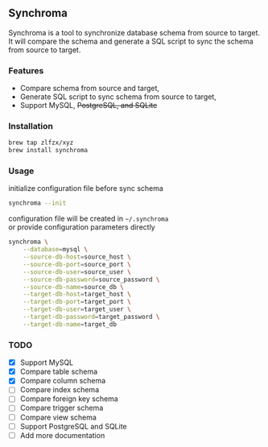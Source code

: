 ## Synchroma
Synchroma is a tool to synchronize database schema from source to target. It will compare the schema and generate a SQL script to sync the schema from source to target.

### Features
- Compare schema from source and target,
- Generate SQL script to sync schema from source to target,
- Support MySQL, ~~PostgreSQL, and SQLite~~

### Installation
```bash
brew tap zlfzx/xyz
brew install synchroma
```

### Usage

initialize configuration file before sync schema
```bash
synchroma --init
```
configuration file will be created in `~/.synchroma`  
or provide configuration parameters directly
```bash
synchroma \
    --database=mysql \
    --source-db-host=source_host \
    --source-db-port=source_port \
    --source-db-user=source_user \
    --source-db-password=source_password \
    --source-db-name=source_db \
    --target-db-host=target_host \
    --target-db-port=target_port \
    --target-db-user=target_user \
    --target-db-password=target_password \
    --target-db-name=target_db

```

### TODO
- [x] Support MySQL
- [x] Compare table schema
- [x] Compare column schema
- [ ] Compare index schema
- [ ] Compare foreign key schema
- [ ] Compare trigger schema
- [ ] Compare view schema
- [ ] Support PostgreSQL and SQLite
- [ ] Add more documentation